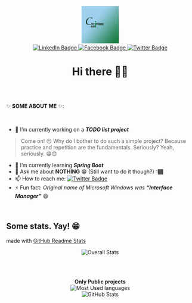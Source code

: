 <div id="header" align="center">
  <img src="assets/profile.png" width="100"/>
  <div id="badges">
    <a href="https://www.linkedin.com/in/christian-gabriel-nana/">
      <img src="https://img.shields.io/badge/LinkedIn-blue?style=for-the-badge&logo=linkedin&logoColor=white" alt="LinkedIn Badge"/>
    </a>
    <a href="https://facebook.com/christian80gabi2">
      <img src="https://img.shields.io/badge/Facebook-blue?style=for-the-badge&logo=facebook&logoColor=white" alt="Facebook Badge"/>
    </a>
    <a href="https://twitter.com/christian80gabi">
      <img src="https://img.shields.io/badge/Twitter-blue?style=for-the-badge&logo=twitter&logoColor=white" alt="Twitter Badge"/>
    </a>
  </div>
  <h1>Hi there 👋🏾</h1>
</div>

<br><br>

✨ **SOME ABOUT ME** ✨:

<br>

- 🔭 I’m currently working on a **_TODO list project_** 
> Come on! 😒 Why do I bother to do such a simple project? Because practice and repetition are the fundamentals. Seriously? Yeah, seriously. 😁😊
- 🌱 I’m currently learning **_Spring Boot_**
- 💬 Ask me about **NOTHING** 😁 (Still want to do it though?) 👇🏾
- 📫 How to reach me: [![Twitter Badge](https://img.shields.io/twitter/url?label=twitter&style=social&url=https%3A%2F%2Ftwitter.com%2Fchristian80gabi)](https://twitter.com/christian80gabi)
- ⚡ Fun fact: _Original name of Microsoft Windows was **“Interface Manager”**_ 😄

<br>

## Some stats. Yay! 😁
made with [GitHub Readme Stats](https://github.com/anuraghazra/github-readme-stats)

<div align="center">
  <img src="http://github-profile-summary-cards.vercel.app/api/cards/profile-details?username=christian80gabi&count_private=true&theme=transparent" alt="Overall Stats"/>
  
  <br><br>
  
  <div>
    <strong>Only Public projects</strong>
  </div>
  <img src="https://github-readme-stats.vercel.app/api/top-langs?username=christian80gabi&theme=vue-dark&layout=compact&langs_count=8" alt="Most Used languages">
  
  <br>
  
  <img src="https://github-readme-stats.vercel.app/api?username=christian80gabi&count_private=true&show_icons=true&theme=vue-dark" alt="GitHub Stats">
  
  <!-- 
  <img src="https://github-readme-stats.vercel.app/api/wakatime?username=christian80gabi" alt="Week Stats"/>
  
  <br>
  -->
  
</div>

<!-- More GitHub Pins
<a href="https://github.com/anuraghazra/github-readme-stats">
  <img align="center" src="https://github-readme-stats.vercel.app/api/pin/?username=anuraghazra&repo=github-readme-stats" />
</a>
<a href="https://github.com/anuraghazra/convoychat">
  <img align="center" src="https://github-readme-stats.vercel.app/api/pin/?username=anuraghazra&repo=convoychat" />
</a>
-->
